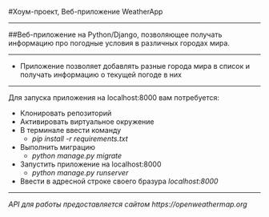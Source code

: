 #Хоум-проект, Веб-приложение WeatherApp
***
##Веб-приложение на Python/Django, позволяющее получать информацию про погодные условия в различных городах мира.
___
* Приложение позволяет добавлять разные города мира в список и получать информацию о текущей погоде в них
***
Для запуска приложения на localhost:8000 вам потребуется:
* Клонировать репозиторий
* Активировать виртуальное окружение
* В терминале ввести команду 
  * _pip install -r requirements.txt_
* Выполнить миграцию 
  * _python manage.py migrate_
* Запустить приложение на localhost:8000 
  * _python manage.py runserver_
* Ввести в адресной строке своего бразура _localhost:8000_
___
_API для работы предоставляется сайтом https://openweathermap.org_

